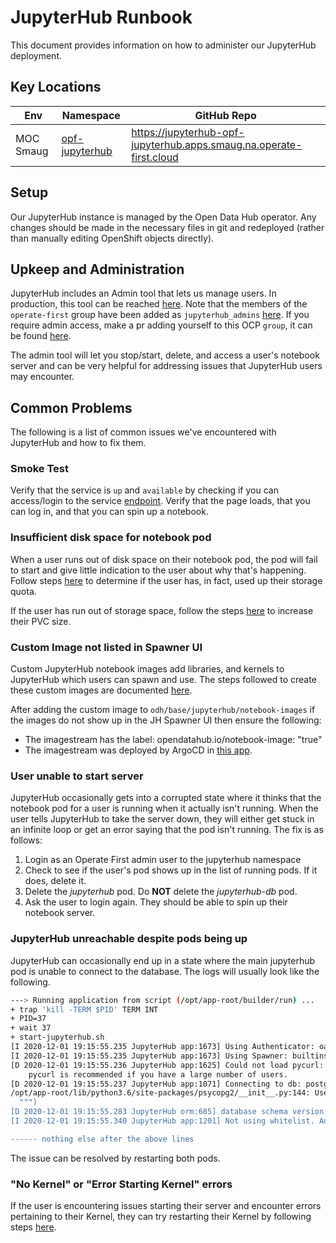 # JupyterHub Runbook

This document provides information on how to administer our JupyterHub
deployment.

## Key Locations

| Env       | Namespace           | GitHub Repo                                                  |
| --------- | ------------------- | ------------------------------------------------------------ |
| MOC Smaug | [opf-jupyterhub][1] | https://jupyterhub-opf-jupyterhub.apps.smaug.na.operate-first.cloud |

## Setup

Our JupyterHub instance is managed by the Open Data Hub operator. Any changes should be made in the necessary files in git and redeployed (rather than manually editing OpenShift objects directly).

## Upkeep and Administration

JupyterHub includes an Admin tool that lets us manage users. In production, this tool can be reached [here][2]. Note that the members of the `operate-first` group have been added as `jupyterhub_admins` [here][3]. If you require admin access, make a pr adding yourself to this OCP `group`, it can be found [here](https://github.com/operate-first/apps/blob/master/cluster-scope/base/user.openshift.io/groups/operate-first/group.yaml).

The admin tool will let you stop/start, delete, and access a user's notebook server and can be very helpful for addressing issues that JupyterHub users may encounter.

## Common Problems

The following is a list of common issues we've encountered with JupyterHub and how to fix them.

### Smoke Test

Verify that the service is `up` and `available` by checking if you can access/login to the service [endpoint][4]. Verify that the page loads, that you can log in, and that you can spin up a notebook.

### Insufficient disk space for notebook pod

When a user runs out of disk space on their notebook pod, the pod will fail to start and give little indication to the user about why that's happening.
Follow steps [here][5] to determine if the user has, in fact, used up their storage quota.

If the user has run out of storage space, follow the steps [here][6] to increase their PVC size.

### Custom Image not listed in Spawner UI

Custom JupyterHub notebook images add libraries, and kernels to JupyterHub which users can spawn and use. The steps followed to create these custom images are documented [here][7].

After adding the custom image to `odh/base/jupyterhub/notebook-images` if the images do not show up in the JH Spawner UI then ensure the following:

- The imagestream has the label:   opendatahub.io/notebook-image: "true"
- The imagestream was deployed by ArgoCD in [this app][8].

### User unable to start server

JupyterHub occasionally gets into a corrupted state where it thinks that the notebook pod for a user is running when it actually isn't running. When the user tells JupyterHub to take the server down, they will either get stuck in an infinite loop or get an error saying that the pod isn't running. The fix is as follows:

1. Login as an Operate First admin user to the jupyterhub namespace
2. Check to see if the user's pod shows up in the list of running pods. If it does, delete it.
3. Delete the _jupyterhub_ pod. Do __NOT__ delete the _jupyterhub-db_ pod.
4. Ask the user to login again. They should be able to spin up their notebook server.

### JupyterHub unreachable despite pods being up

JupyterHub can occasionally end up in a state where the main jupyterhub pod is unable to connect to the database. The logs will usually look like the following.

```bash
---> Running application from script (/opt/app-root/builder/run) ...
+ trap 'kill -TERM $PID' TERM INT
+ PID=37
+ wait 37
+ start-jupyterhub.sh
[I 2020-12-01 19:15:55.235 JupyterHub app:1673] Using Authenticator: oauthenticator.openshift.OpenShiftOAuthenticator-0.9.0dev
[I 2020-12-01 19:15:55.235 JupyterHub app:1673] Using Spawner: builtins.OpenShiftSpawner
[D 2020-12-01 19:15:55.236 JupyterHub app:1625] Could not load pycurl: No module named 'pycurl'
    pycurl is recommended if you have a large number of users.
[D 2020-12-01 19:15:55.237 JupyterHub app:1071] Connecting to db: postgresql://jupyterhub:<password>@jupyterhub-db:5432/jupyterhub
/opt/app-root/lib/python3.6/site-packages/psycopg2/__init__.py:144: UserWarning: The psycopg2 wheel package will be renamed from release 2.8; in order to keep installing from binary please use "pip install psycopg2-binary" instead. For details see: <http://initd.org/psycopg/docs/install.html#binary-install-from-pypi> .
  """)
[D 2020-12-01 19:15:55.283 JupyterHub orm:685] database schema version found: 896818069c98
[I 2020-12-01 19:15:55.340 JupyterHub app:1201] Not using whitelist. Any authenticated user will be allowed.

------ nothing else after the above lines
```

The issue can be resolved by restarting both pods.

### "No Kernel" or "Error Starting Kernel" errors

If the user is encountering issues starting their server and encounter errors pertaining to their Kernel, they can try restarting their Kernel by following steps [here][9].

[1]: https://console-openshift-console.apps.smaug.na.operate-first.cloud/k8s/ns/opf-jupyterhub/
[2]: https://jupyterhub-opf-jupyterhub.apps.smaug.na.operate-first.cloud/hub/admin
[3]: https://github.com/operate-first/apps/blob/master/odh-manifests/smaug/jupyterhub/base/jupyterhub-groups-configmap.yaml#L9
[4]: https://jupyterhub-opf-jupyterhub.apps.smaug.na.operate-first.cloud
[5]: analyze_storage.md
[6]: increase_pvc_size_jh.md
[7]: add_imagestream_to_jh.md
[8]: https://argocd.operate-first.cloud/applications/kfdefs-smaug
[9]: reinstall_kernel.md

